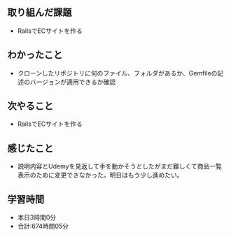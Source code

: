 ## 取り組んだ課題
- RailsでECサイトを作る
## わかったこと
- クローンしたリポジトリに何のファイル、フォルダがあるか、Gemfileの記述のバージョンが適用できるか確認
## 次やること
- RailsでECサイトを作る
## 感じたこと
- 説明内容とUdemyを見返して手を動かそうとしたがまだ難しくて商品一覧表示のために変更できなかった。明日はもう少し進めたい。
## 学習時間
- 本日3時間0分<br>
- 合計:674時間05分
